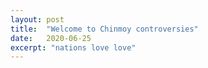 ```yaml
---
layout: post
title:  "Welcome to Chinmoy controversies"
date:   2020-06-25
excerpt: "nations love love"
---
```

